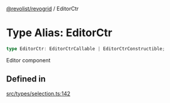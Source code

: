 [@revolist/revogrid](README.md) / EditorCtr

# Type Alias: EditorCtr

```ts
type EditorCtr: EditorCtrCallable | EditorCtrConstructible;
```

Editor component

## Defined in

[src/types/selection.ts:142](https://github.com/revolist/revogrid/blob/ff1c29109648eb0543e674392be7b9af90d92acc/src/types/selection.ts#L142)
